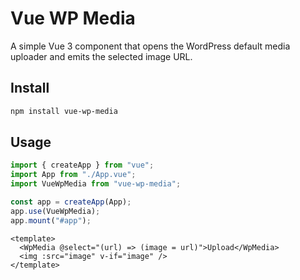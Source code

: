 # Vue WP Media

A simple Vue 3 component that opens the WordPress default media uploader and emits the selected image URL.

## Install

```bash
npm install vue-wp-media
```

## Usage

```js
import { createApp } from "vue";
import App from "./App.vue";
import VueWpMedia from "vue-wp-media";

const app = createApp(App);
app.use(VueWpMedia);
app.mount("#app");
```

```vue
<template>
  <WpMedia @select="(url) => (image = url)">Upload</WpMedia>
  <img :src="image" v-if="image" />
</template>
```
